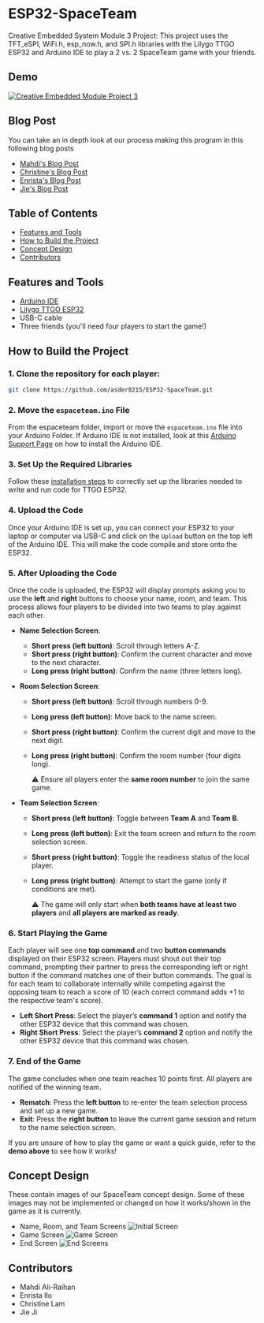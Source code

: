 # ESP32-SpaceTeam
Creative Embedded System Module 3 Project: This project uses the TFT_eSPI, WiFi.h, esp_now.h, and SPI.h libraries with the Lilygo TTGO ESP32 and Arduino IDE to play a 2 vs. 2 SpaceTeam game with your friends.

## Demo
[![Creative Embedded Module Project 3](http://img.youtube.com/vi/E0GkIxMT4ik/0.jpg)](https://youtu.be/E0GkIxMT4ik)

## Blog Post

You can take an in depth look at our process making this program in this following blog posts
- [Mahdi's Blog Post](https://chambray-dragon-de5.notion.site/2v2-ESP32-Spaceteam-144c917d299b8060b59de96814556e25?pvs=73)
- [Christine's Blog Post](https://gusty-tail-7d3.notion.site/SpaceTeam-1445621b054b804f8a08f787a8b950fb?pvs=74)
- [Enrista's Blog Post](https://flashy-tellurium-248.notion.site/Module-3-Distributed-Systems-14469c37328680c6b641c40c72db47d1?pvs=73)
- [Jie's Blog Post](https://medium.com/@jj3291/2-vs-2-spaceteam-game-fe7c9134ec4b)

## Table of Contents

- [Features and Tools](#features-and-tools)
- [How to Build the Project](#how-to-build-the-project)
- [Concept Design](#concept-design)
- [Contributors](#contributors)

## Features and Tools

- [Arduino IDE](https://support.arduino.cc/hc/en-us/articles/360019833020-Download-and-install-Arduino-IDE)
- [Lilygo TTGO ESP32](https://www.amazon.com/LILYGO-T-Display-Arduino-Development-CH9102F/dp/B099MPFJ9M?th=1)
- USB-C cable
- Three friends (you'll need four players to start the game!)

## How to Build the Project 

### 1. Clone the repository for each player:

   ```bash
   git clone https://github.com/asder8215/ESP32-SpaceTeam.git
   ```
### 2. Move the `espaceteam.ino` File
    
From the espaceteam folder, import or move the `espaceteam.ino` file into your Arduino Folder.
If Arduino IDE is not installed, look at this [Arduino Support Page](https://support.arduino.cc/hc/en-us/articles/360019833020-Download-and-install-Arduino-IDE) on how to install the Arduino IDE.

### 3. Set Up the Required Libraries

Follow these [installation steps](https://coms3930.notion.site/Lab-1-TFT-Display-a53b9c10137a4d95b22d301ec6009a94) to correctly set up the libraries needed to write and run code for TTGO ESP32.

### 4. Upload the Code
Once your Arduino IDE is set up, you can connect your ESP32 to your laptop or computer via USB-C and click on the `Upload` button on the top left of the Arduino IDE. This will make the code compile and store onto the ESP32.

### 5. After Uploading the Code

Once the code is uploaded, the ESP32 will display prompts asking you to use the **left** and **right** buttons to choose your name, room, and team. This process allows four players to be divided into two teams to play against each other.

- **Name Selection Screen**:
  - **Short press (left button)**: Scroll through letters A-Z.
  - **Short press (right button)**: Confirm the current character and move to the next character.
  - **Long press (right button)**: Confirm the name (three letters long).

- **Room Selection Screen**:
  - **Short press (left button)**: Scroll through numbers 0-9.
  - **Long press (left button)**: Move back to the name screen.
  - **Short press (right button)**: Confirm the current digit and move to the next digit.
  - **Long press (right button)**: Confirm the room number (four digits long).  

    ⚠️ Ensure all players enter the **same room number** to join the same game.

- **Team Selection Screen**:
  - **Short press (left button)**: Toggle between **Team A** and **Team B**.
  - **Long press (left button)**: Exit the team screen and return to the room selection screen.
  - **Short press (right button)**: Toggle the readiness status of the local player.
  - **Long press (right button)**: Attempt to start the game (only if conditions are met).  

    ⚠️ The game will only start when **both teams have at least two players** and **all players are marked as ready**.

### 6. Start Playing the Game

Each player will see one **top command** and two **button commands** displayed on their ESP32 screen. Players must shout out their top command, prompting their partner to press the corresponding left or right button if the command matches one of their button commands. The goal is for each team to collaborate internally while competing against the opposing team to reach a score of 10 (each correct command adds +1 to the respective team's score).

- **Left Short Press**: Select the player’s **command 1** option and notify the other ESP32 device that this command was chosen.  
- **Right Short Press**: Select the player’s **command 2** option and notify the other ESP32 device that this command was chosen.

### 7. End of the Game

The game concludes when one team reaches 10 points first. All players are notified of the winning team.

- **Rematch**: Press the **left button** to re-enter the team selection process and set up a new game.  
- **Exit**: Press the **right button** to leave the current game session and return to the name selection screen.

If you are unsure of how to play the game or want a quick guide, refer to the **demo above** to see how it works!

## Concept Design

These contain images of our SpaceTeam concept design. Some of these images may not be implemented or changed on how it works/shown in the game as it is currently.

- Name, Room, and Team Screens
![Initial Screen](images/initial_screen.jpg)
- Game Screen
![Game Screen](images/game_screen.jpg)
- End Screen
![End Screens](images/end_screen.jpg)

## Contributors

- Mahdi Ali-Raihan
- Enrista Ilo
- Christine Lam
- Jie Ji
